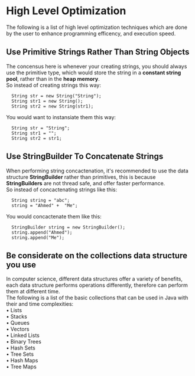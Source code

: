 # High Level Optimization 
The following is a list of high level optimization techniques which are done by the user to enhance programming efficency, and execution speed.

## Use Primitive Strings Rather Than String Objects
The concensus here is whenever your creating strings, you should always use the primitive type, which would store the string in a **constant 
string pool**, rather than in the **heap memory**.
<br> 
So instead of creating strings this way:

      String str = new String("String");
      String str1 = new String();
      String str2 = new String(str1);

You would want to instansiate them this way:

      String str = "String";
      String str1 = "";
      String str2 = str1;


## Use StringBuilder To Concatenate Strings
When performing string concactenation, it's recommended to use the data structure **StringBuilder** rather than primitives, this is because **StringBuilders**
are not thread safe, and offer faster performance. 
<br>
So instead of concactenating strings like this:

      String string = "abc";
      string = "Ahmed" +  "Me";
      
You would concactenate them like this:

      StringBuilder string = new StringBuilder();
      string.append("Ahmed");
      string.append("Me");
      
      

## Be considerate on the collections data structure you use
In computer science, different data structures offer a variety of benefits, each data structure performs operations 
differently, therefore can perform them at different time. 
<br>
The following is a list of the basic collections that can be used in Java with their and time complexities: <br>
• Lists<br>
• Stacks<br>
• Queues<br>
• Vectors<br>
• Linked Lists<br>
• Binary Trees<br>
• Hash Sets<br>
• Tree Sets<br>
• Hash Maps<br>
• Tree Maps<br>


      
